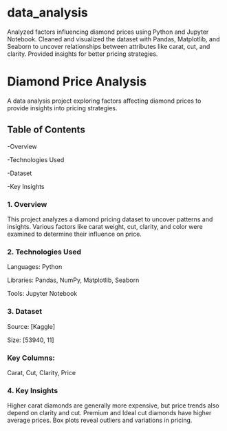# data_analysis
Analyzed factors influencing diamond prices using Python and Jupyter Notebook. Cleaned and visualized the dataset with Pandas, Matplotlib, and Seaborn to uncover relationships between attributes like carat, cut, and clarity. Provided insights for better pricing strategies.


# Diamond Price Analysis

A data analysis project exploring factors affecting diamond prices to provide insights into pricing strategies.

## Table of Contents

-Overview

-Technologies Used

-Dataset

-Key Insights




### 1. Overview

This project analyzes a diamond pricing dataset to uncover patterns and insights. Various factors like carat weight, cut, clarity, and color were examined to determine their influence on price.



### 2. Technologies Used

Languages: Python

Libraries: Pandas, NumPy, Matplotlib, Seaborn

Tools: Jupyter Notebook



### 3. Dataset

Source: [Kaggle]

Size: [53940, 11]

### Key Columns: 

Carat, Cut, Clarity, Price



### 4. Key Insights

Higher carat diamonds are generally more expensive, but price trends also depend on clarity and cut.
Premium and Ideal cut diamonds have higher average prices.
Box plots reveal outliers and variations in pricing.

